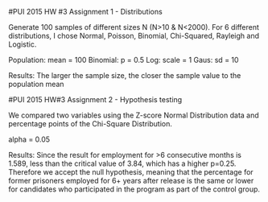 #PUI 2015 HW #3 Assignment 1 - Distributions

Generate 100 samples of different sizes N (N>10 & N<2000).
For 6 different distributions, I chose Normal, Poisson, Binomial, Chi-Squared, Rayleigh and Logistic.

Population: mean = 100
Binomial: p = 0.5
Log: scale = 1
Gaus: sd = 10

Results: The larger the sample size, the closer the sample value to the population mean

#PUI 2015 HW#3 Assignment 2 - Hypothesis testing

We compared two variables using the Z-score Normal Distribution data and percentage points of the Chi-Square Distribution. 

alpha = 0.05

Results: Since the result for employment for >6 consecutive months is 1.589, less than the critical value of 3.84, which has a higher p=0.25. Therefore we accept the null hypothesis, meaning that the percentage for former prisoners employed for 6+ years after release is the same or lower for candidates who participated in the program as part of the control group.